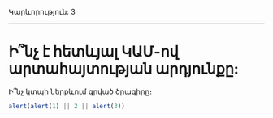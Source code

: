 Կարևորություն: 3

---

# Ի՞նչ է հետևյալ ԿԱՄ-ով արտահայտության արդյունքը:

Ի՞նչ կտպի ներքևում գրված ծրագիրը։

```js
alert(alert(1) || 2 || alert(3))
```
